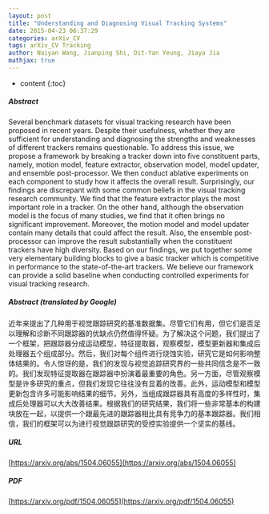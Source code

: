 ```yaml
---
layout: post
title: "Understanding and Diagnosing Visual Tracking Systems"
date: 2015-04-23 06:37:29
categories: arXiv_CV
tags: arXiv_CV Tracking
author: Naiyan Wang, Jianping Shi, Dit-Yan Yeung, Jiaya Jia
mathjax: true
---
```


* content
{:toc}

##### Abstract
Several benchmark datasets for visual tracking research have been proposed in recent years. Despite their usefulness, whether they are sufficient for understanding and diagnosing the strengths and weaknesses of different trackers remains questionable. To address this issue, we propose a framework by breaking a tracker down into five constituent parts, namely, motion model, feature extractor, observation model, model updater, and ensemble post-processor. We then conduct ablative experiments on each component to study how it affects the overall result. Surprisingly, our findings are discrepant with some common beliefs in the visual tracking research community. We find that the feature extractor plays the most important role in a tracker. On the other hand, although the observation model is the focus of many studies, we find that it often brings no significant improvement. Moreover, the motion model and model updater contain many details that could affect the result. Also, the ensemble post-processor can improve the result substantially when the constituent trackers have high diversity. Based on our findings, we put together some very elementary building blocks to give a basic tracker which is competitive in performance to the state-of-the-art trackers. We believe our framework can provide a solid baseline when conducting controlled experiments for visual tracking research.

##### Abstract (translated by Google)
近年来提出了几种用于视觉跟踪研究的基准数据集。尽管它们有用，但它们是否足以理解和诊断不同跟踪器的优缺点仍然值得怀疑。为了解决这个问题，我们提出了一个框架，把跟踪器分成运动模型，特征提取器，观察模型，模型更新器和集成后处理器五个组成部分。然后，我们对每个组件进行烧蚀实验，研究它是如何影响整体结果的。令人惊讶的是，我们的发现与视觉追踪研究界的一些共同信念是不一致的。我们发现特征提取器在跟踪器中扮演着最重要的角色。另一方面，尽管观察模型是许多研究的重点，但我们发现它往往没有显着的改善。此外，运动模型和模型更新包含许多可能影响结果的细节。另外，当组成跟踪器具有高度的多样性时，集成后处理器可以大大改善结果。根据我们的研究结果，我们将一些非常基本的构建块放在一起，以提供一个跟最先进的跟踪器相比具有竞争力的基本跟踪器。我们相信，我们的框架可以为进行视觉跟踪研究的受控实验提供一个坚实的基线。

##### URL
[https://arxiv.org/abs/1504.06055](https://arxiv.org/abs/1504.06055)

##### PDF
[https://arxiv.org/pdf/1504.06055](https://arxiv.org/pdf/1504.06055)

